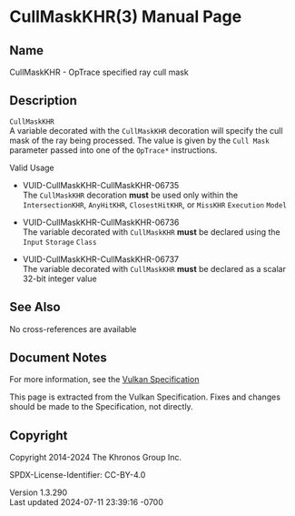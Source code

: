 # CullMaskKHR(3) Manual Page

## Name

CullMaskKHR - OpTrace specified ray cull mask



## <a href="#_description" class="anchor"></a>Description

`CullMaskKHR`  
A variable decorated with the `CullMaskKHR` decoration will specify the
cull mask of the ray being processed. The value is given by the
`Cull Mask` parameter passed into one of the `OpTrace*` instructions.

Valid Usage

- <a href="#VUID-CullMaskKHR-CullMaskKHR-06735"
  id="VUID-CullMaskKHR-CullMaskKHR-06735"></a>
  VUID-CullMaskKHR-CullMaskKHR-06735  
  The `CullMaskKHR` decoration **must** be used only within the
  `IntersectionKHR`, `AnyHitKHR`, `ClosestHitKHR`, or `MissKHR`
  `Execution` `Model`

- <a href="#VUID-CullMaskKHR-CullMaskKHR-06736"
  id="VUID-CullMaskKHR-CullMaskKHR-06736"></a>
  VUID-CullMaskKHR-CullMaskKHR-06736  
  The variable decorated with `CullMaskKHR` **must** be declared using
  the `Input` `Storage` `Class`

- <a href="#VUID-CullMaskKHR-CullMaskKHR-06737"
  id="VUID-CullMaskKHR-CullMaskKHR-06737"></a>
  VUID-CullMaskKHR-CullMaskKHR-06737  
  The variable decorated with `CullMaskKHR` **must** be declared as a
  scalar 32-bit integer value

## <a href="#_see_also" class="anchor"></a>See Also

No cross-references are available

## <a href="#_document_notes" class="anchor"></a>Document Notes

For more information, see the <a
href="https://registry.khronos.org/vulkan/specs/1.3-extensions/html/vkspec.html#CullMaskKHR"
target="_blank" rel="noopener">Vulkan Specification</a>

This page is extracted from the Vulkan Specification. Fixes and changes
should be made to the Specification, not directly.

## <a href="#_copyright" class="anchor"></a>Copyright

Copyright 2014-2024 The Khronos Group Inc.

SPDX-License-Identifier: CC-BY-4.0

Version 1.3.290  
Last updated 2024-07-11 23:39:16 -0700
